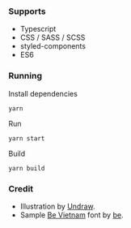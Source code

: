 ### Supports
* Typescript
* CSS / SASS / SCSS
* styled-components
* ES6

### Running

Install dependencies

```
yarn
```

Run

```
yarn start
```

Build

```
yarn build
```

### Credit

* Illustration by [Undraw](https://undraw.co/).
* Sample [Be Vietnam](https://fontesk.com/be-vietnam-typeface/) font by [be](https://be.xyz).